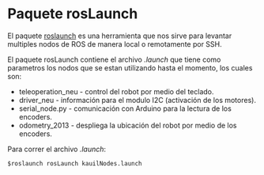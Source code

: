 Paquete rosLaunch
==============

El paquete [roslaunch](http://wiki.ros.org/roslaunch) es una herramienta que nos sirve para levantar multiples nodos de ROS de manera local o remotamente por SSH.

El paquete rosLaunch contiene el archivo *.launch* que tiene como parametros los nodos que se estan utilizando hasta el momento, los cuales son:

* teleoperation_neu - control del robot por medio del teclado.
* driver_neu - información para el modulo I2C (activación de los motores).
* serial_node.py - comunicación con Arduino para la lectura de los encoders.
* odometry_2013 - despliega la ubicación del robot por medio de los encoders.

Para correr el archivo *.launch*: 

<pre><code>$roslaunch rosLaunch kauilNodes.launch</code></pre>
